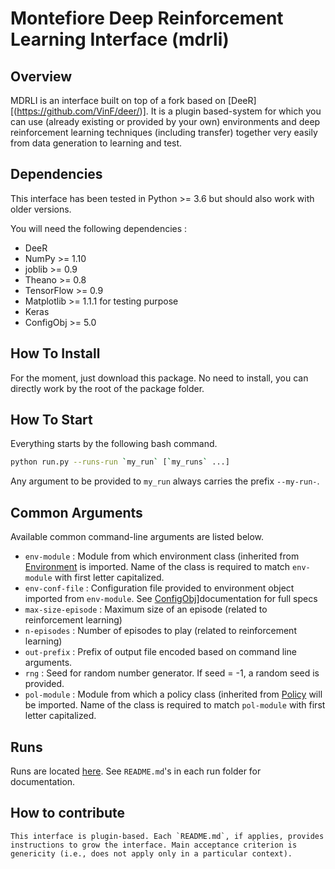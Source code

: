 # Montefiore Deep Reinforcement Learning Interface (mdrli)
## Overview

MDRLI is an interface built on top of a fork based on [DeeR][(https://github.com/VinF/deer/)]. It is a plugin based-system for which you can use (already existing or provided by your own) environments and deep reinforcement learning techniques (including transfer) together very easily from data generation to learning and test.

## Dependencies

This interface has been tested in Python >= 3.6 but should also work with older versions.

You will need the following dependencies : 
 - DeeR
 - NumPy >= 1.10
 - joblib >= 0.9
 - Theano >= 0.8
 - TensorFlow >= 0.9
 - Matplotlib >= 1.1.1 for testing purpose
 - Keras
 - ConfigObj >= 5.0
 
 ## How To Install
 
 For the moment, just download this package. No need to install, you can directly work by the root of the package folder.
 
 ## How To Start
 
 Everything starts by the following bash command.
 
 ```bash
python run.py --runs-run `my_run` [`my_runs` ...]
```

Any argument to be provided to `my_run` always carries the prefix `--my-run-`.

## Common Arguments

  Available common command-line arguments are listed below.
  - `env-module` : Module from which environment class (inherited from [Environment](https://github.com/VinF/deer/blob/master/deer/base_classes/Environment.py) is imported. Name of the class is required to match `env-module` with first letter capitalized.
  - `env-conf-file` : Configuration file provided to environment object imported from `env-module`. See [ConfigObj](http://configobj.readthedocs.io/en/latest/configobj.html)]documentation for full specs
  - `max-size-episode` : Maximum size of an episode (related to reinforcement learning)
  - `n-episodes` : Number of episodes to play (related to reinforcement learning)
  - `out-prefix` : Prefix of output file encoded based on command line arguments.
  - `rng` : Seed for random number generator. If seed = -1, a random seed is provided.
  - `pol-module` : Module from which a policy class (inherited from [Policy](https://github.com/epochstamp/mdrli/tree/master/pols) will be imported. Name of the class is required to match `pol-module` with first letter capitalized.
  
## Runs

Runs are located [here](https://github.com/epochstamp/mdrli/tree/master/runs). See `README.md`'s in each run folder for documentation.
  
  
     
     
## How to contribute

    This interface is plugin-based. Each `README.md`, if applies, provides instructions to grow the interface. Main acceptance criterion is genericity (i.e., does not apply only in a particular context). 

     
    
 
